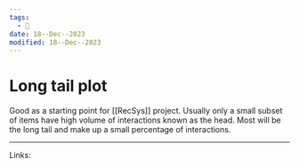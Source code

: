 ```yaml
---
tags:
  - 🌱
date: 18--Dec--2023
modified: 18--Dec--2023
---
```

# Long tail plot
Good as a starting point for [[RecSys]] project. Usually only a small subset of items have high volume of interactions known as the head. Most will be the long tail and make up a small percentage of interactions.

---
Links:
